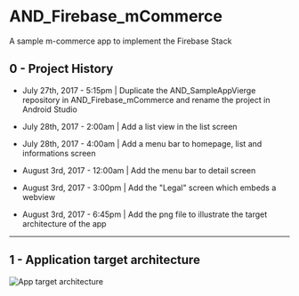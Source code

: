 # AND_Firebase_mCommerce

A sample m-commerce app to implement the Firebase Stack

## 0 - Project History

- July 27th, 2017 - 5:15pm | Duplicate the AND_SampleAppVierge repository in AND_Firebase_mCommerce and rename the project in Android Studio

- July 28th, 2017 - 2:00am | Add a list view in the list screen

- July 28th, 2017 - 4:00am | Add a menu bar to homepage, list and informations screen

- August 3rd, 2017 - 12:00am | Add the menu bar to detail screen

- August 3rd, 2017 - 3:00pm | Add the "Legal" screen which embeds a webview

- August 3rd, 2017 - 6:45pm | Add the png file to illustrate the target architecture of the app

------

## 1 - Application target architecture

![App target architecture](https://github.com/fhkhoury/AND_Firebase_mCommerce/blob/master/Firebase%20R%26D%C2%A0-%20mCommerce%20app%20Architecture%20cible.png "App target architecture")




